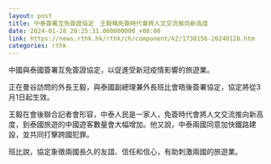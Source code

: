 ```yaml
---
layout: post
title: 中泰簽署互免簽證協定　王毅稱免簽時代會將人文交流推向新高度
date: 2024-01-28 20:25:31.000000000 +08:00
link: https://news.rthk.hk/rthk/ch/component/k2/1738156-20240128.htm
categories: rthk
---
```


中國與泰國簽署互免簽證協定，以促進受新冠疫情影響的旅遊業。

正在曼谷訪問的外長王毅，與泰國副總理兼外長班比會晤後簽署協定，協定將從3月1日起生效。

王毅在會後聯合記者會形容，中泰人民是一家人，免簽時代會將人文交流推向新高度，到泰國旅遊的中國遊客數量會大幅增加。他又說，中泰兩國同意加快鐵路建設，並共同打擊跨國犯罪。

班比說，協定象徵兩國長久的友誼、信任和信心，有助刺激兩國的旅遊業。
